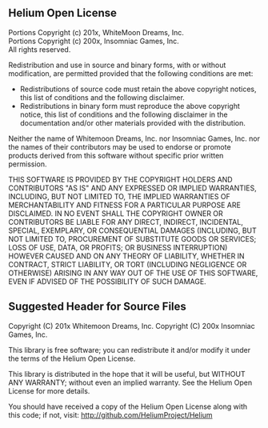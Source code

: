 Helium Open License
-------------------

Portions Copyright (c) 201x, WhiteMoon Dreams, Inc.  
Portions Copyright (c) 200x, Insomniac Games, Inc.  
All rights reserved.

Redistribution and use in source and binary forms, with or without modification, are permitted provided that the following conditions are met:  
 * Redistributions of source code must retain the above copyright notices, this list of conditions and the following disclaimer.
 * Redistributions in binary form must reproduce the above copyright notice, this list of conditions and the following disclaimer in the documentation and/or other materials provided with the distribution.

Neither the name of Whitemoon Dreams, Inc. nor Insomniac Games, Inc. nor the names of their contributors may be used to endorse or promote products derived from this software without specific prior written permission.

THIS SOFTWARE IS PROVIDED BY THE COPYRIGHT HOLDERS AND CONTRIBUTORS "AS IS" AND ANY EXPRESSED OR IMPLIED WARRANTIES, INCLUDING, BUT NOT LIMITED TO, THE IMPLIED WARRANTIES OF MERCHANTABILITY AND FITNESS FOR A PARTICULAR PURPOSE ARE DISCLAIMED. IN NO EVENT SHALL THE COPYRIGHT OWNER OR CONTRIBUTORS BE LIABLE FOR ANY DIRECT, INDIRECT, INCIDENTAL, SPECIAL, EXEMPLARY, OR CONSEQUENTIAL DAMAGES (INCLUDING, BUT NOT LIMITED TO, PROCUREMENT OF SUBSTITUTE GOODS OR SERVICES; LOSS OF USE, DATA, OR PROFITS; OR BUSINESS INTERRUPTION) HOWEVER CAUSED AND ON ANY THEORY OF LIABILITY, WHETHER IN CONTRACT, STRICT LIABILITY, OR TORT (INCLUDING NEGLIGENCE OR OTHERWISE) ARISING IN ANY WAY OUT OF THE USE OF THIS SOFTWARE, EVEN IF ADVISED OF THE POSSIBILITY OF SUCH DAMAGE.

Suggested Header for Source Files
---------------------------------

<Library name>
<Brief library description>
Copyright (C) 201x Whitemoon Dreams, Inc.
Copyright (C) 200x Insomniac Games, Inc.

This library is free software; you can redistribute it and/or modify it under the terms of the Helium Open License.

This library is distributed in the hope that it will be useful, but WITHOUT ANY WARRANTY; without even an implied warranty. See the Helium Open License for more details.

You should have received a copy of the Helium Open License along with this code; if not, visit: http://github.com/HeliumProject/Helium
